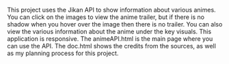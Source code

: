 This project uses the Jikan API to show information about various animes. You can click on the images to view the anime trailer, but if there is no shadow when you hover over the image then there is no trailer. You can also view the various information about the anime under the key visuals. This application is responsive. The animeAPI.html is the main page where you can use the API. The doc.html shows the credits from the sources, as well as my planning process for this project.
